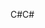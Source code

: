 <span data-ttu-id="6a1d8-101">C#</span><span class="sxs-lookup"><span data-stu-id="6a1d8-101">C#</span></span>